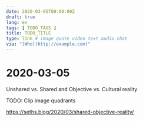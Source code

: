 ```yaml
---
date: 2020-03-05T00:00:00Z
draft: true
lang: en
tags: [ TODO_TAGS ]
title: TODO_TITLE
type: link # image quote video text audio chat
via: "[Who](http://example.com)"
---
```



# 2020-03-05

Unshared vs. Shared and Objective vs. Cultural reality

TODO: Clip image quadrants 

https://seths.blog/2020/03/shared-objective-reality/
